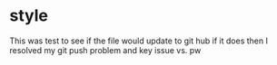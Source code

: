 # style
This was test to see if the file would update to git hub
if it does then I resolved my git push problem and key issue vs. pw